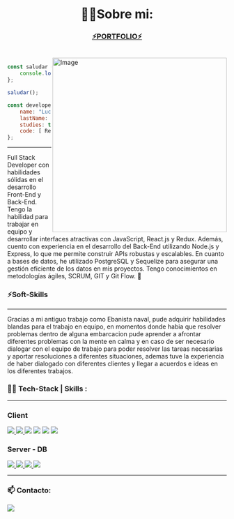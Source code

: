 <h1 align="center">👨‍💻Sobre mi:</h1>
<div align="center" >
<h3><a href="https://lucascorrea.vercel.app/" target="_blank"  >⚡PORTFOLIO⚡</a>  </h3>
</div>
<br>

<a  href="https://www.linkedin.com/in/lucasgastoncorrea/">
     <img align="right" src="https://user-images.githubusercontent.com/74038190/213911110-aedbef38-a29f-4b6b-a65c-11608b4f75a5.gif" alt="Image" width="400px" />  
</a>
   
    
```javascript
const saludar = () => {
    console.log("Hola Mundo!👋")
};

saludar();
```
```javascript
const developer = {
    name: "Lucas",
    lastName: "Correa",
    studies: true,
    code: [ React, JavaScript, Node ]
};
```
<hr/>
  <p>Full Stack Developer con habilidades sólidas en el
desarrollo Front-End y Back-End. Tengo la habilidad para trabajar en equipo y desarrollar interfaces
atractivas con JavaScript, React.js y Redux. Además, cuento con experiencia en el desarrollo del
Back-End utilizando Node.js y Express, lo que me permite construir APIs robustas y escalables. En cuanto
a bases de datos, he utilizado PostgreSQL y Sequelize para asegurar una gestión eficiente de los datos en
mis proyectos. Tengo conocimientos en metodologías ágiles, SCRUM, GIT y Git Flow. 🚀</p>
<h3>⚡Soft-Skills</h3>
<hr/>
<p>Gracias a mi antiguo trabajo como Ebanista naval, pude adquirir habilidades blandas para el trabajo en equipo, en momentos donde habia que resolver problemas dentro de alguna embarcacion pude aprender a afrontar diferentes problemas con la mente en calma y en caso de ser necesario dialogar con el equipo de trabajo para poder resolver las tareas necesarias y aportar resoluciones a diferentes situaciones, ademas tuve la experiencia de haber dialogado con diferentes clientes y llegar a acuerdos e ideas en los diferentes trabajos.</p>
<h3>👨‍💻 Tech-Stack | Skills :</h3>
<hr/>
</pre>
<h3>Client</h3>
<div>
  <a href="https://developer.mozilla.org/es/docs/Web/HTML" target="_blank">
    <img src="https://skillicons.dev/icons?i=html" /> 
  </a>
  <a href="https://developer.mozilla.org/es/docs/Web/CSS"  target="_blank">
    <img src="https://skillicons.dev/icons?i=css" />
    </a>
  <a href="https://developer.mozilla.org/es/docs/Web/JavaScript" target="_blank"><img src="https://skillicons.dev/icons?i=javascript" /></a> 
    <a href="https://tailwindcss.com/" target="_blank">  <img src="https://skillicons.dev/icons?i=tailwind" /></a>
    <a href="https://es.react.dev/" target="_blank">  <img src="https://skillicons.dev/icons?i=react" /></a>
    <a href="https://nextjs.org/" target="_blank">
     <img src="https://skillicons.dev/icons?i=nextjs" />
    </a>
</div>
<h3>Server - DB </h3>
 <div>
     <a href="https://nodejs.org/es" target="_blank">
         <img src="https://skillicons.dev/icons?i=nodejs" />
     </a>
     <a href="https://expressjs.com/es/" target="_blank">
      <img src="https://skillicons.dev/icons?i=express" />
     </a>
     <a href="https://www.postgresql.org/" target="_blank">
      <img src="https://skillicons.dev/icons?i=postgres" />
     </a>    
     <a href="https://sequelize.org/" target="_blank">
       <img src="https://skillicons.dev/icons?i=sequelize" />
     </a>
</div>
<hr/>
<h3>📫 Contacto:</h3>
<a href="https://www.linkedin.com/in/lucasgastoncorrea/" target="_blank">
       <img src="https://skillicons.dev/icons?i=linkedin" />
     </a>
  
 
